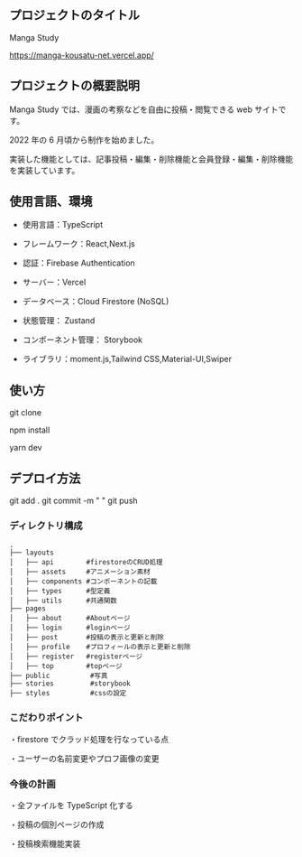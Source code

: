## プロジェクトのタイトル

Manga Study

https://manga-kousatu-net.vercel.app/

## プロジェクトの概要説明

Manga Study では、漫画の考察などを自由に投稿・閲覧できる web サイトです。

2022 年の 6 月頃から制作を始めました。

実装した機能としては、記事投稿・編集・削除機能と会員登録・編集・削除機能を実装しています。

## 使用言語、環境

- 使用言語：TypeScript

- フレームワーク：React,Next.js

- 認証：Firebase Authentication

- サーバー：Vercel

- データベース：Cloud Firestore (NoSQL)

- 状態管理： Zustand

- コンポーネント管理： Storybook

- ライブラリ：moment.js,Tailwind CSS,Material-UI,Swiper

## 使い方

git clone

npm install

yarn dev

## デプロイ方法

git add .
git commit -m " "
git push

### ディレクトリ構成

```
.
├── layouts
│   ├── api        #firestoreのCRUD処理
│   ├── assets     #アニメーション素材
│   ├── components #コンポーネントの記載
│   ├── types      #型定義
│   ├── utils      #共通関数
├── pages
│   ├── about      #Aboutページ
│   ├── login      #loginページ
│   ├── post       #投稿の表示と更新と削除
│   ├── profile    #プロフィールの表示と更新と削除
│   ├── register   #registerページ
│   ├── top        #topページ
├── public          #写真
├── stories         #storybook
├── styles          #cssの設定
```

### こだわりポイント

・firestore でクラッド処理を行なっている点

・ユーザーの名前変更やプロフ画像の変更

### 今後の計画

・全ファイルを TypeScript 化する

・投稿の個別ページの作成

・投稿検索機能実装
